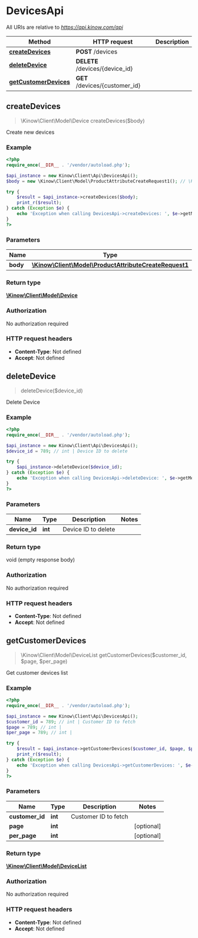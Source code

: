 # DevicesApi

All URIs are relative to *https://api.kinow.com/api*

Method | HTTP request | Description
------------- | ------------- | -------------
[**createDevices**](#createDevices) | **POST** /devices | 
[**deleteDevice**](#deleteDevice) | **DELETE** /devices/{device_id} | 
[**getCustomerDevices**](#getCustomerDevices) | **GET** /devices/{customer_id} | 


## **createDevices**
> \Kinow\Client\Model\Device createDevices($body)



Create new devices

### Example
```php
<?php
require_once(__DIR__ . '/vendor/autoload.php');

$api_instance = new Kinow\Client\Api\DevicesApi();
$body = new \Kinow\Client\Model\ProductAttributeCreateRequest1(); // \Kinow\Client\Model\ProductAttributeCreateRequest1 | 

try {
    $result = $api_instance->createDevices($body);
    print_r($result);
} catch (Exception $e) {
    echo 'Exception when calling DevicesApi->createDevices: ', $e->getMessage(), PHP_EOL;
}
?>
```

### Parameters

Name | Type | Description  | Notes
------------- | ------------- | ------------- | -------------
 **body** | [**\Kinow\Client\Model\ProductAttributeCreateRequest1**](#\Kinow\Client\Model\ProductAttributeCreateRequest1)|  |

### Return type

[**\Kinow\Client\Model\Device**](#Device)

### Authorization

No authorization required

### HTTP request headers

 - **Content-Type**: Not defined
 - **Accept**: Not defined

## **deleteDevice**
> deleteDevice($device_id)



Delete Device

### Example
```php
<?php
require_once(__DIR__ . '/vendor/autoload.php');

$api_instance = new Kinow\Client\Api\DevicesApi();
$device_id = 789; // int | Device ID to delete

try {
    $api_instance->deleteDevice($device_id);
} catch (Exception $e) {
    echo 'Exception when calling DevicesApi->deleteDevice: ', $e->getMessage(), PHP_EOL;
}
?>
```

### Parameters

Name | Type | Description  | Notes
------------- | ------------- | ------------- | -------------
 **device_id** | **int**| Device ID to delete |

### Return type

void (empty response body)

### Authorization

No authorization required

### HTTP request headers

 - **Content-Type**: Not defined
 - **Accept**: Not defined

## **getCustomerDevices**
> \Kinow\Client\Model\DeviceList getCustomerDevices($customer_id, $page, $per_page)



Get customer devices list

### Example
```php
<?php
require_once(__DIR__ . '/vendor/autoload.php');

$api_instance = new Kinow\Client\Api\DevicesApi();
$customer_id = 789; // int | Customer ID to fetch
$page = 789; // int | 
$per_page = 789; // int | 

try {
    $result = $api_instance->getCustomerDevices($customer_id, $page, $per_page);
    print_r($result);
} catch (Exception $e) {
    echo 'Exception when calling DevicesApi->getCustomerDevices: ', $e->getMessage(), PHP_EOL;
}
?>
```

### Parameters

Name | Type | Description  | Notes
------------- | ------------- | ------------- | -------------
 **customer_id** | **int**| Customer ID to fetch |
 **page** | **int**|  | [optional]
 **per_page** | **int**|  | [optional]

### Return type

[**\Kinow\Client\Model\DeviceList**](#DeviceList)

### Authorization

No authorization required

### HTTP request headers

 - **Content-Type**: Not defined
 - **Accept**: Not defined

